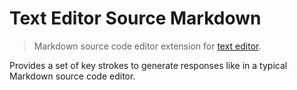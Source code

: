 Text Editor Source Markdown
===========================

> Markdown source code editor extension for [text editor](https://github.com/taufik-nurrohman/text-editor).

Provides a set of key strokes to generate responses like in a typical Markdown source code editor.